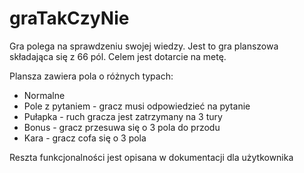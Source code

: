 # graTakCzyNie

Gra polega na sprawdzeniu swojej wiedzy. Jest to gra planszowa składająca się z 66 pól. Celem jest dotarcie na metę.

Plansza zawiera pola o różnych typach:
- Normalne
- Pole z pytaniem - gracz musi odpowiedzieć na pytanie
- Pułapka - ruch gracza jest zatrzymany na 3 tury
- Bonus - gracz przesuwa się o 3 pola do przodu
- Kara - gracz cofa się o 3 pola

Reszta funkcjonalności jest opisana w dokumentacji dla użytkownika
